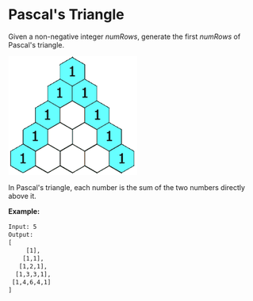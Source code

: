 # Pascal's Triangle

Given a non-negative integer _numRows_, generate the first _numRows_ of Pascal's triangle.

![PascalTriangle](./PascalTriangleAnimated2.gif)

In Pascal's triangle, each number is the sum of the two numbers directly above it.

**Example:**

```pseudo
Input: 5
Output:
[
     [1],
    [1,1],
   [1,2,1],
  [1,3,3,1],
 [1,4,6,4,1]
]
```
